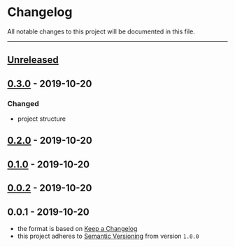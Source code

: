 # Changelog
All notable changes to this project will be documented in this file.

---

<a name="unreleased"></a>
## [Unreleased]


<a name="0.3.0"></a>
## [0.3.0] - 2019-10-20
### Changed
- project structure


<a name="0.2.0"></a>
## [0.2.0] - 2019-10-20

<a name="0.1.0"></a>
## [0.1.0] - 2019-10-20

<a name="0.0.2"></a>
## [0.0.2] - 2019-10-20

<a name="0.0.1"></a>
## 0.0.1 - 2019-10-20

[Unreleased]: https://github.com/alecrabbit/php-cli-snake/compare/0.3.0...HEAD
[0.3.0]: https://github.com/alecrabbit/php-cli-snake/compare/0.2.0...0.3.0
[0.2.0]: https://github.com/alecrabbit/php-cli-snake/compare/0.1.0...0.2.0
[0.1.0]: https://github.com/alecrabbit/php-cli-snake/compare/0.0.2...0.1.0
[0.0.2]: https://github.com/alecrabbit/php-cli-snake/compare/0.0.1...0.0.2
- the format is based on [Keep a Changelog](https://keepachangelog.com/en/1.0.0/)
- this project adheres to [Semantic Versioning](https://semver.org/spec/v2.0.0.html) from version `1.0.0`
